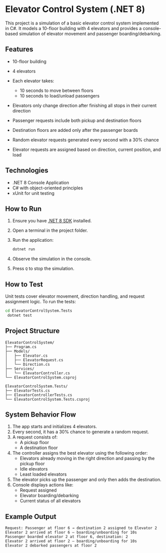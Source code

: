 # Elevator Control System (.NET 8)

This project is a simulation of a basic elevator control system implemented in C#. It models a 10-floor building with 4 elevators and provides a console-based simulation of elevator movement and passenger boarding/debarking.

## Features

* 10-floor building
* 4 elevators
* Each elevator takes:

  * 10 seconds to move between floors
  * 10 seconds to load/unload passengers
* Elevators only change direction after finishing all stops in their current direction
* Passenger requests include both pickup and destination floors
* Destination floors are added only after the passenger boards
* Random elevator requests generated every second with a 30% chance
* Elevator requests are assigned based on direction, current position, and load

## Technologies

* .NET 8 Console Application
* C# with object-oriented principles
* xUnit for unit testing

## How to Run

1. Ensure you have [.NET 8 SDK](https://dotnet.microsoft.com/en-us/download/dotnet/8.0) installed.
2. Open a terminal in the project folder.
3. Run the application:

   ```bash
   dotnet run
   ```
4. Observe the simulation in the console.
5. Press `Q` to stop the simulation.

## How to Test

Unit tests cover elevator movement, direction handling, and request assignment logic.
To run the tests:

```bash
cd ElevatorControlSystem.Tests
 dotnet test
```

## Project Structure

```
ElevatorControlSystem/
├── Program.cs
├── Models/
│   ├── Elevator.cs
│   ├── ElevatorRequest.cs
│   └── Direction.cs
├── Services/
│   └── ElevatorController.cs
└── ElevatorControlSystem.csproj

ElevatorControlSystem.Tests/
├── ElevatorTests.cs
├── ElevatorControllerTests.cs
└── ElevatorControlSystem.Tests.csproj
```

## System Behavior Flow

1. The app starts and initializes 4 elevators.
2. Every second, it has a 30% chance to generate a random request.
3. A request consists of:
   * A pickup floor
   * A destination floor
4. The controller assigns the best elevator using the following order:
   * Elevators already moving in the right direction and passing by the pickup floor
   * Idle elevators
   * Least loaded elevators
5. The elevator picks up the passenger and only then adds the destination.
6. Console displays actions like:
   * Request assigned
   * Elevator boarding/debarking
   * Current status of all elevators

## Example Output

```
Request: Passenger at floor 6 → destination 2 assigned to Elevator 2
Elevator 2 arrived at floor 6 — boarding/unboarding for 10s
Passenger boarded elevator 2 at floor 6, destination: 2
Elevator 2 arrived at floor 2 — boarding/unboarding for 10s
Elevator 2 debarked passengers at floor 2
```

